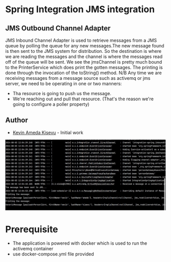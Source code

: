 # Spring Integration JMS integration
## JMS Outbound Channel Adapter


JMS Inbound Channel Adapter is used to retrieve messages from a JMS queue by polling the queue
for any new messages.The new message found is then sent to the JMS system for distribution.
So the destination is where we are reading the messages and the channel is where the messages read off of the queue will
be sent. We see the jmsChannel is pretty much bound to the PrinterService which does print the gotten messages. The printing
is done through the invocation of the toString() method.
N/B Any time we are receiving messages from a message source such as activemq or jms server, we need to be operating
in one or two manners:
- Tha resource is going to push us the message.
- We're reaching out and pull that resource.
  (That's the reason we're going to configure a poller property)

## Author

- [Kevin Ameda Kisevu](https://github.com/kisevu) - Initial work


![read messages off the queue with jms](https://github.com/kisevu/Spring-integration-/blob/jms-integrations/src/main/resources/static/read-message-from-queue.JPG)
# Prerequisite
* The application is powered with docker which is used to run the activemq container
* use docker-compose.yml file provided
